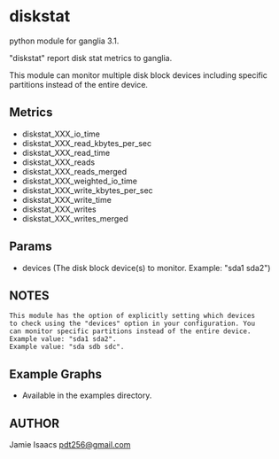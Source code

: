 diskstat
===============

python module for ganglia 3.1.

"diskstat" report disk stat metrics to ganglia.

This module can monitor multiple disk block devices including specific partitions instead of the entire device.

## Metrics
  * diskstat_XXX_io_time
  * diskstat_XXX_read_kbytes_per_sec
  * diskstat_XXX_read_time
  * diskstat_XXX_reads
  * diskstat_XXX_reads_merged
  * diskstat_XXX_weighted_io_time
  * diskstat_XXX_write_kbytes_per_sec
  * diskstat_XXX_write_time
  * diskstat_XXX_writes
  * diskstat_XXX_writes_merged

## Params
  * devices (The disk block device(s) to monitor. Example: "sda1 sda2")

## NOTES
	This module has the option of explicitly setting which devices
	to check using the "devices" option in your configuration. You
	can monitor specific partitions instead of the entire device.
	Example value: "sda1 sda2".
	Example value: "sda sdb sdc".

## Example Graphs
  * Available in the examples directory.

## AUTHOR

Jamie Isaacs <pdt256@gmail.com>
